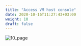 ```yaml
---
title: "Access VM host console"
date: 2020-10-16T11:27:43+03:00
weight: 10
draft: false
---
```


 ![10_page](/images/module2/10_page.png)
